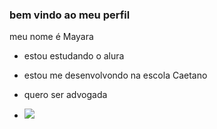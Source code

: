 ### bem vindo ao meu perfil

meu nome é Mayara

- estou estudando o alura
-  estou me desenvolvondo na escola Caetano
-  quero ser advogada

-  ![](https://media1.tenor.com/m/YhKXxymaruYAAAAC/good-morning.gif)
